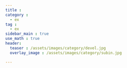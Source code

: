```yaml
---
title : 
category :
  - ex
tag :
  - ex
sidebar_main : true
use_math : true
header:
  teaser : /assets/images/category/devel.jpg
  overlay_image : /assets/images/category/subin.jpg

---
```

